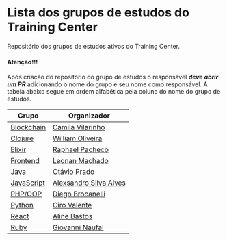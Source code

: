 # Lista dos grupos de estudos do Training Center

Repositório dos grupos de estudos ativos do Training Center.

#### Atenção!!!
Após criação do repositório do grupo de estudos o responsável ***deve abrir um PR*** adicionando o nome do grupo e seu nome como responsável. A tabela abaixo segue em ordem alfabética pela coluna do nome do grupo de estudos.

| Grupo | Organizador |
| ----- | ----- |
| [Blockchain](https://github.com/training-center/blockchain-study-group) | [Camila Vilarinho](https://github.com/camilaavilarinho) | 
| [Clojure](https://github.com/training-center/clojure-study-group) | [William Oliveira](https://github.com/woliveiras) | 
| [Elixir](https://github.com/training-center/elixir-study-group) | [Raphael Pacheco](https://github.com/pacheco7) | 
| [Frontend](https://github.com/training-center/frontend-study-group) | [Leonan Machado](https://github.com/leonantvrs) | 
| [Java](https://github.com/training-center/java-study-group) | [Otávio Prado](https://github.com/otavioprado) |
| [JavaScript](https://github.com/training-center/javascript-study-group) | [Alexsandro Silva Alves](https://github.com/AlexsandroSA) |
| [PHP/OOP](https://github.com/training-center/php-study-group) | [Diego Brocanelli](https://github.com/Diego-Brocanelli) | 
| [Python](https://github.com/training-center/python-study-group) | [Ciro Valente](https://github.com/cvalentefilho) | 
| [React](https://github.com/training-center/react-study-group) | [Aline Bastos](https://github.com/alinebastos) |
| [Ruby](https://github.com/training-center/ruby-study-group) | [Giovanni Naufal](https://github.com/gionaufal) |

